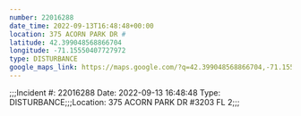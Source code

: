 ```yaml
---
number: 22016288
date_time: 2022-09-13T16:48:48+00:00
location: 375 ACORN PARK DR #
latitude: 42.399048568866704
longitude: -71.15550407727972
type: DISTURBANCE
google_maps_link: https://maps.google.com/?q=42.399048568866704,-71.15550407727972
---
```


;;;Incident #: 22016288  Date: 2022-09-13 16:48:48   Type: DISTURBANCE;;;Location: 375 ACORN PARK DR #3203 FL 2;;;
